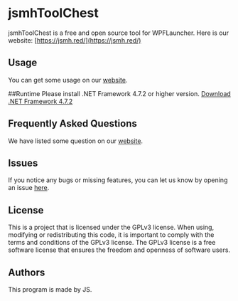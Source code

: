 # jsmhToolChest
jsmhToolChest is a free and open source tool for WPFLauncher.
Here is our website: [https://jsmh.red/](https://jsmh.red/)

## Usage
You can get some usage on our [website](https://jsmh.red/).

##Runtime
Please install .NET Framework 4.7.2 or higher version. [Download .NET Framework 4.7.2](https://dotnet.microsoft.com/en-us/download/dotnet-framework/net472)

## Frequently Asked Questions
We have listed some question on our [website](https://jsmh.red/).

## Issues
If you notice any bugs or missing features, you can let us know by opening an issue [here](https://github.com/jsms2/jsmhToolChest/issues).

## License
This is a project that is licensed under the GPLv3 license. When using, modifying or redistributing this code, it is important to comply with the terms and conditions of the GPLv3 license. The GPLv3 license is a free software license that ensures the freedom and openness of software users.

## Authors
This program is made by JS.
